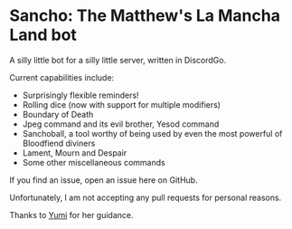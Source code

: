 # Sancho: The Matthew's La Mancha Land bot
A silly little bot for a silly little server, written in DiscordGo.

Current capabilities include:
- Surprisingly flexible reminders!
- Rolling dice (now with support for multiple modifiers)
- Boundary of Death
- Jpeg command and its evil brother, Yesod command
- Sanchoball, a tool worthy of being used by even the most powerful of Bloodfiend diviners
- Lament, Mourn and Despair
- Some other miscellaneous commands

If you find an issue, open an issue here on GitHub.

Unfortunately, I am not accepting any pull requests for personal reasons.

Thanks to [Yumi](https://github.com/selectL-L) for her guidance.